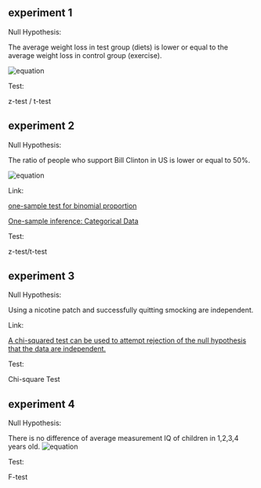 ## experiment 1

Null Hypothesis: 

The average weight loss in test group (diets) is lower or equal to the average weight loss in control group (exercise).

![equation](http://mathurl.com/zh2t2e9.png)

Test:

z-test / t-test

## experiment 2

Null Hypothesis:

The ratio of people who support Bill Clinton in US is lower or equal to 50%.

![equation](http://mathurl.com/zg64vjt.png)



Link:

[one-sample test for binomial proportion](http://www.ucdmc.ucdavis.edu/ctsc/documents/Categorical.pdf)

[One-sample inference: Categorical Data](http://web.as.uky.edu/statistics/users/pbreheny/580-f09/lectures/7.pdf)

Test:

z-test/t-test

## experiment 3

Null Hypothesis:

Using a nicotine patch and successfully quitting smocking are independent.

Link:

[A chi-squared test can be used to attempt rejection of the null hypothesis that the data are independent.](https://en.wikipedia.org/wiki/Chi-squared_test)

Test:

Chi-square Test

## experiment 4

Null Hypothesis:

There is no difference of  average measurement IQ of children in 1,2,3,4 years old.
![equation](http://mathurl.com/jzodzq5.png)

Test:

F-test
